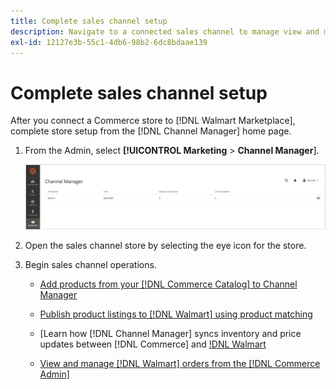 ```yaml
---
title: Complete sales channel setup
description: Navigate to a connected sales channel to manage view and manage product listings, inventory and price updates, and track orders
exl-id: 12127e3b-55c1-4db6-98b2-6dc8bdaae139
---
```

# Complete sales channel setup

After you connect a Commerce store to [!DNL Walmart Marketplace], complete store setup from the [!DNL Channel Manager] home page.

1. From the Admin, select **[!UICONTROL Marketing** > **Channel Manager**].

   ![Manage Channel Manager Stores](assets/channel-manager-setup-first-store.png)

1. Open the sales channel store by selecting the eye icon for the store.

1. Begin sales channel operations.

   - [Add products from your [!DNL Commerce Catalog] to Channel Manager](add-products-to-channel-store.md)

   - [Publish product listings to [!DNL Walmart] using product matching](publish-listings-to-marketplace.md)

   - [Learn how [!DNL Channel Manager] syncs inventory and price updates between [!DNL Commerce] and [!DNL Walmart](inventory-and-price-updates.md)

   - [View and manage [!DNL Walmart] orders from the [!DNL Commerce Admin]](manage-orders.md)
